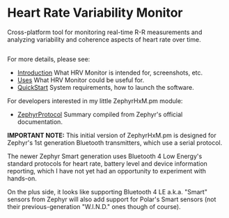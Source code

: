 # Heart Rate Variability Monitor #

Cross-platform tool for monitoring real-time R-R measurements and analyzing variability and coherence aspects of heart rate over time.

![![](http://wiki.hrv-monitor.googlecode.com/git/hrvmonitor-beta-thumb.png)](http://wiki.hrv-monitor.googlecode.com/git/hrvmonitor-beta.png)

For more details, please see:

  * [Introduction](Introduction.md) What HRV Monitor is intended for, screenshots, etc.
  * [Uses](Uses.md) What HRV Monitor could be useful for.
  * [QuickStart](QuickStart.md) System requirements, how to launch the software.

For developers interested in my little ZephyrHxM.pm module:

  * [ZephyrProtocol](ZephyrProtocol.md) Summary compiled from Zephyr's official documentation.

**IMPORTANT NOTE:** This initial version of ZephyrHxM.pm is designed for Zephyr's 1st generation Bluetooth transmitters, which use a serial protocol.

The newer Zephyr Smart generation uses Bluetooth 4 Low Energy's standard protocols for heart rate, battery level and device information reporting, which I have not yet had an opportunity to experiment with hands-on.

On the plus side, it looks like supporting Bluetooth 4 LE a.k.a. "Smart" sensors from Zephyr will also add support for Polar's Smart sensors (not their previous-generation "W.I.N.D." ones though of course).